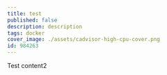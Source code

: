 ```yaml
---
title: test
published: false
description: description
tags: docker
cover_image: ./assets/cadvisor-high-cpu-cover.png
id: 984263
---
```


Test content2
